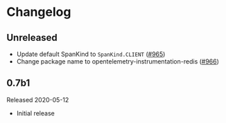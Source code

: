 # Changelog

## Unreleased

- Update default SpanKind to `SpanKind.CLIENT` ([#965](https://github.com/open-telemetry/opentelemetry-python/pull/965))
- Change package name to opentelemetry-instrumentation-redis
  ([#966](https://github.com/open-telemetry/opentelemetry-python/pull/966))

## 0.7b1

Released 2020-05-12

- Initial release
